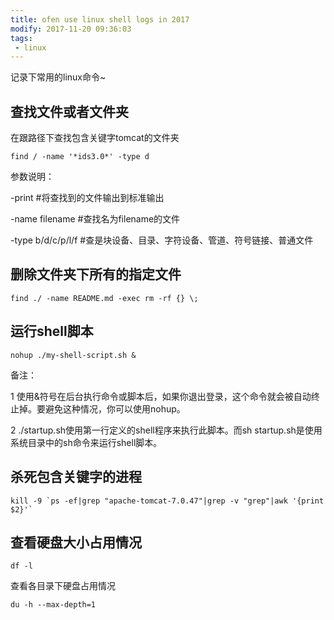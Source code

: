 ```yaml
---
title: ofen use linux shell logs in 2017
modify: 2017-11-20 09:36:03
tags:
 - linux
---
```


记录下常用的linux命令~

<!-- more -->

## 查找文件或者文件夹

在跟路径下查找包含关键字tomcat的文件夹

```
find / -name '*ids3.0*' -type d
```



参数说明：

-print                          #将查找到的文件输出到标准输出

-name   filename        #查找名为filename的文件

-type     b/d/c/p/l/f       #查是块设备、目录、字符设备、管道、符号链接、普通文件



## **删除文件夹下所有的指定文件**

```
find ./ -name README.md -exec rm -rf {} \;
```



## 运行shell脚本

```
nohup ./my-shell-script.sh &
```



备注：

1 使用&符号在后台执行命令或脚本后，如果你退出登录，这个命令就会被自动终止掉。要避免这种情况，你可以使用nohup。

2  ./startup.sh使用第一行定义的shell程序来执行此脚本。而sh startup.sh是使用系统目录中的sh命令来运行shell脚本。

## 杀死包含关键字的进程

```
kill -9 `ps -ef|grep "apache-tomcat-7.0.47"|grep -v "grep"|awk '{print $2}'`
```



## 查看硬盘大小占用情况

```
df -l
```



查看各目录下硬盘占用情况

```
du -h --max-depth=1
```